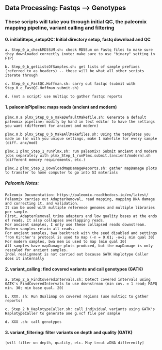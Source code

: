 ## Data Processing: Fastqs --> Genotypes
### These scripts will take you through initial QC, the paleomix mapping pipeline, variant calling and filtering

#### 0. initialSteps_setupQC: Initial directory setup, fastq download and QC

	a. Step_0_a_checkMD5SUM.sh: check MD5Sum on Fastq files to make sure they downloaded correctly (note: make sure to use "binary" setting in FTP)

	b. Step_0_b_getListsOfSamples.sh: get lists of sample prefixes (referred to as headers) -- these will be what all other scripts iterate through

	c. Step_0_c_FastQC.Hoffman.sh: carry out fastqc (submit with Step_0_c_FastQC.Hoffman.submit.sh)

	d. (not a script) use multiqc to gather fastqc reports

#### 1. paleomixPipeline: maps reads (ancient and modern)

	plmx.0.a plmx_Step_0_a_makeDefaultMakefile.sh: Generate a default paleomix pipeline; modify by hand in text editor to have the settings you want (different for ancient and modern)

	plmx.0.b plmx_Step_0_b_MakeAllMakefiles.sh: Using the templates you made in (a) with you unique settings, make 1 makefile for every sample (diff. anc/mod)

	plmx.1 plmx_Step_1_runPlmx.sh: run paleomix! Submit ancient and modern jobs separately with plmx_Step_1_runPlmx.submit.[ancient/modern].sh (different memory requirements, etc.)

	plmx.2 plmx_Step_2_DownloadMapDamageReports.sh: gather mapDamage plots to transfer to home computer to go into SI materials

##### **Paleomix Notes:** 
	Paleomix Documentation: https://paleomix.readthedocs.io/en/latest/
	Paleomix carries out AdapterRemoval, read mapping, mapping DNA damage and correcting it, and validation.
	It can be used with multiple reference genomes and multiple libraries per sample.
	First, AdapterRemoval trims adapters and low quality bases at the ends of reads. It also collapses overlapping reads.
	For ancient samples, I only use these collapsed reads downstream. Modern samples retain all reads.
	For ancient samples, bwa backtrack with the seed disabled and settings from Kircher's protocol is used to map (-n = 0.01; -o=2; min qual 30)
	For modern samples, bwa mem is used to map (min qual 30)
	All samples have mapDamage plots produced, but the mapDamage is only rescaled for ancient samples.
	Indel realignment is not carried out because GATK Haplotype Caller does it internally

#### 2. variant_calling: find covered variants and call genotypes (GATK)

	a. Step_2_a_FindCoveredIntervals.sh: Detect covered intervals using GATK's FindCoveredIntervals to use downstream (min cov. = 1 read; MAPQ min. 30; min base qual. 20)
	
	b. XXX. sh: Run Qualimap on covered regions (use multiqc to gather reports)  

	c. Step_2_b_HaplotypeCaller.sh: call individual variants using GATK's HaplotypeCaller to generate one g.vcf file per sample
		
	d. XXX .sh: call genotypes


#### 3.  variant_filtering: filter variants on depth and quality (GATK)

	[will filter on depth, quality, etc. May treat aDNA differently]
		
